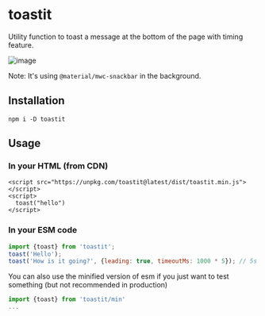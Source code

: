 # toastit

Utility function to toast a message at the bottom of the page with timing feature.

![image](https://github.com/user-attachments/assets/a23fbbe7-2e3e-4d11-aa95-f4889d473eff)

Note: It's using `@material/mwc-snackbar` in the background.

## Installation

    npm i -D toastit

## Usage

### In your HTML (from CDN)

```
<script src="https://unpkg.com/toastit@latest/dist/toastit.min.js"></script>
<script>
  toast("hello")
</script>
```

### In your ESM code

```js
import {toast} from 'toastit';
toast('Hello');
toast('How is it going?', {leading: true, timeoutMs: 1000 * 5}); // 5s before it auto closes
```

You can also use the minified version of esm if you just want to test something (but not recommended in production)

```js
import {toast} from 'toastit/min'
...
```
